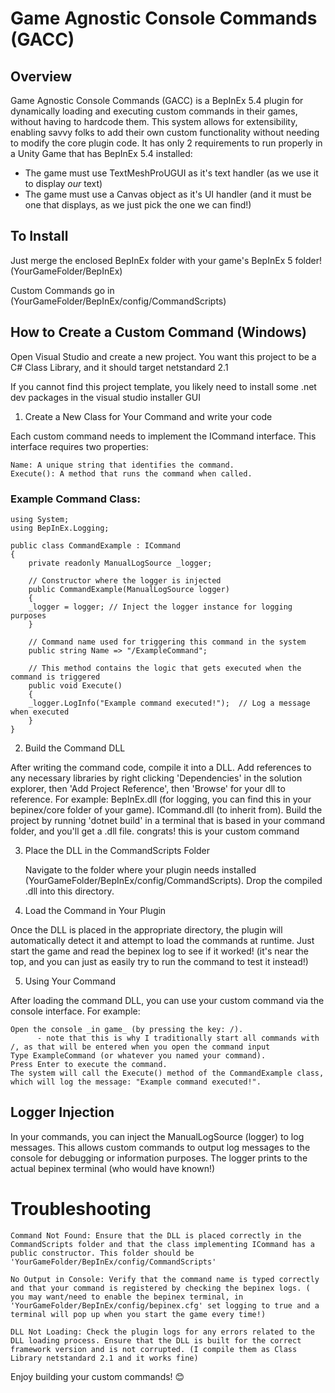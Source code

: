 # Game Agnostic Console Commands (GACC)

## Overview

Game Agnostic Console Commands (GACC) is a BepInEx 5.4 plugin for dynamically loading and executing custom commands in their games, without having to hardcode them. This system allows for extensibility, enabling savvy folks to add their own custom functionality without needing to modify the core plugin code. It has only 2 requirements to run properly in a Unity Game that has BepInEx 5.4 installed:

- The game must use TextMeshProUGUI as it's text handler (as we use it to display _our_ text)
- The game must use a Canvas object as it's UI handler (and it must be one that displays, as we just pick the one we can find!)

## To Install

Just merge the enclosed BepInEx folder with your game's BepInEx 5 folder! (YourGameFolder/BepInEx)

Custom Commands go in (YourGameFolder/BepInEx/config/CommandScripts)

## How to Create a Custom Command (Windows)

Open Visual Studio and create a new project.
You want this project to be a C# Class Library, and it should target netstandard 2.1

If you cannot find this project template, you likely need to install some .net dev packages in the visual studio installer GUI

1. Create a New Class for Your Command and write your code

Each custom command needs to implement the ICommand interface. This interface requires two properties:

    Name: A unique string that identifies the command.
    Execute(): A method that runs the command when called.

### Example Command Class:

```
using System;
using BepInEx.Logging;

public class CommandExample : ICommand
{
    private readonly ManualLogSource _logger;

    // Constructor where the logger is injected
    public CommandExample(ManualLogSource logger)
    {
    _logger = logger; // Inject the logger instance for logging purposes
    }

    // Command name used for triggering this command in the system
    public string Name => "/ExampleCommand";

    // This method contains the logic that gets executed when the command is triggered
    public void Execute()
    {
    _logger.LogInfo("Example command executed!");  // Log a message when executed
    }
}
```

2. Build the Command DLL

After writing the command code, compile it into a DLL.
    Add references to any necessary libraries by right clicking 'Dependencies' in the solution explorer, then 'Add Project Reference', then 'Browse' for your dll to reference. For example:
        BepInEx.dll (for logging, you can find this in your bepinex/core folder of your game).
        ICommand.dll (to inherit from).
    Build the project by running 'dotnet build' in a terminal that is based in your command folder, and you'll get a .dll file. congrats! this is your custom command

3. Place the DLL in the CommandScripts Folder

    Navigate to the folder where your plugin needs installed (YourGameFolder/BepInEx/config/CommandScripts).
    Drop the compiled .dll into this directory.

4. Load the Command in Your Plugin

Once the DLL is placed in the appropriate directory, the plugin will automatically detect it and attempt to load the commands at runtime. Just start the game and read the bepinex log to see if it worked! (it's near the top, and you can just as easily try to run the command to test it instead!)

5. Using Your Command

After loading the command DLL, you can use your custom command via the console interface. For example:

    Open the console _in game_ (by pressing the key: /).
          - note that this is why I traditionally start all commands with /, as that will be entered when you open the command input
    Type ExampleCommand (or whatever you named your command).
    Press Enter to execute the command.
    The system will call the Execute() method of the CommandExample class, which will log the message: "Example command executed!".

## Logger Injection

In your commands, you can inject the ManualLogSource (logger) to log messages. This allows custom commands to output log messages to the console for debugging or information purposes. The logger prints to the actual bepinex terminal (who would have known!)

# Troubleshooting

    Command Not Found: Ensure that the DLL is placed correctly in the CommandScripts folder and that the class implementing ICommand has a public constructor. This folder should be 'YourGameFolder/BepInEx/config/CommandScripts'

    No Output in Console: Verify that the command name is typed correctly and that your command is registered by checking the bepinex logs. ( you may want/need to enable the bepinex terminal, in 'YourGameFolder/BepInEx/config/bepinex.cfg' set logging to true and a terminal will pop up when you start the game every time!)
   
    DLL Not Loading: Check the plugin logs for any errors related to the DLL loading process. Ensure that the DLL is built for the correct framework version and is not corrupted. (I compile them as Class Library netstandard 2.1 and it works fine)


Enjoy building your custom commands! 😊
